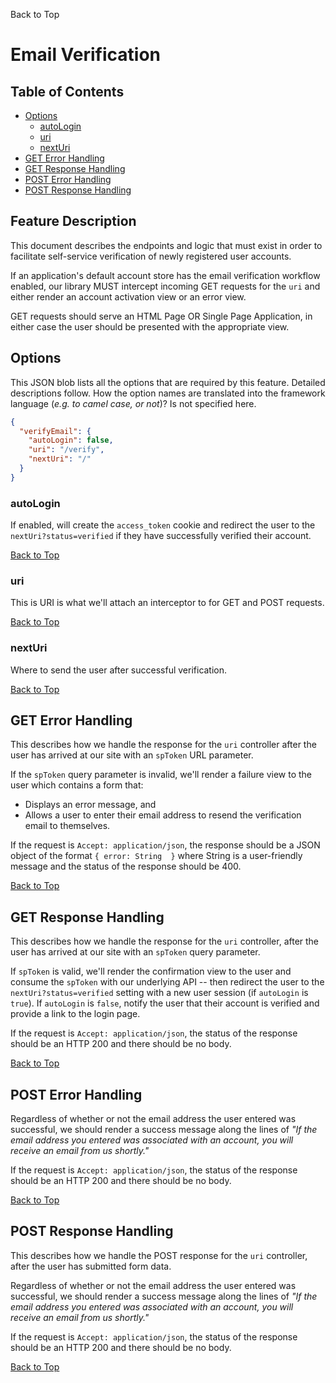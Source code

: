 <a name="#top">Back to Top</a>

# Email Verification


## Table of Contents

* [Options](#Options)
  * [autoLogin](#autoLogin)
  * [uri](#uri)
  * [nextUri](#nextUri)
* [GET Error Handling](#GET_ERROR_HANDLING)
* [GET Response Handling](#GET_RESPONSE_HANDLING)
* [POST Error Handling](#POST_ERROR_HANDLING)
* [POST Response Handling](#POST_RESPONSE_HANDLING)


## Feature Description

This document describes the endpoints and logic that must exist in order to
facilitate self-service verification of newly registered user accounts.

If an application's default account store has the email verification workflow
enabled, our library MUST intercept incoming GET requests for the
`uri` and either render an account activation view or an
error view.

GET requests should serve an HTML Page OR Single Page Application, in either
case the user should be presented with the appropriate view.


## <a name="Options"></a> Options

This JSON blob lists all the options that are required by this feature.
Detailed descriptions follow.  How the option names are translated into the
framework language (*e.g. to camel case, or not*)?  Is not specified here.

```json
{
  "verifyEmail": {
    "autoLogin": false,
    "uri": "/verify",
    "nextUri": "/"
  }
}
```


### <a name="autoLogin"></a> autoLogin

If enabled, will create the `access_token` cookie and redirect the user to the
`nextUri?status=verified` if they have successfully verified their account.

<a href="#top">Back to Top</a>


### <a name="uri"></a> uri

This is URI is what we'll attach an interceptor to for GET and POST requests.

<a href="#top">Back to Top</a>


### <a name="nextUri"></a> nextUri

Where to send the user after successful verification.

<a href="#top">Back to Top</a>


## <a name="GET_ERROR_HANDLING"></a> GET Error Handling

This describes how we handle the response for the `uri` controller after the
user has arrived at our site with an `spToken` URL parameter.

If the `spToken` query parameter is invalid, we'll render a failure view to the
user which contains a form that:

- Displays an error message, and
- Allows a user to enter their email address to resend the verification email to
  themselves.

If the request is `Accept: application/json`, the response should be a JSON
object of the format `{ error: String  }` where String is a user-friendly
message and the status of the response should be 400.

<a href="#top">Back to Top</a>


## <a name="GET_RESPONSE_HANDLING"></a> GET Response Handling

This describes how we handle the response for the `uri` controller, after the
user has arrived at our site with an `spToken` query parameter.

If `spToken` is valid, we'll render the confirmation view to the user and
consume the `spToken` with our underlying API -- then redirect the
user to the `nextUri?status=verified` setting with a new user session (if
`autoLogin` is `true`).  If `autoLogin` is `false`, notify the user that their
account is verified and provide a link to the login page.

If the request is `Accept: application/json`, the status of the response should
be an HTTP 200 and there should be no body.

<a href="#top">Back to Top</a>


## <a name="POST_ERROR_HANDLING"></a> POST Error Handling

Regardless of whether or not the email address the user entered was successful,
we should render a success message along the lines of *"If the email address you
entered was associated with an account, you will receive an email from us
shortly."*

If the request is `Accept: application/json`, the status of the response should
be an HTTP 200 and there should be no body.

<a href="#top">Back to Top</a>


## <a name="POST_RESPONSE_HANDLING"></a> POST Response Handling

This describes how we handle the POST response for the `uri`
controller, after the user has submitted form data.

Regardless of whether or not the email address the user entered was successful,
we should render a success message along the lines of *"If the email address you
entered was associated with an account, you will receive an email from us
shortly."*

If the request is `Accept: application/json`, the status of the response should
be an HTTP 200 and there should be no body.

<a href="#top">Back to Top</a>
